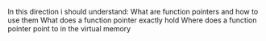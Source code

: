 In this direction i should understand:
What are function pointers and how to use them
What does a function pointer exactly hold
Where does a function pointer point to in the virtual memory
